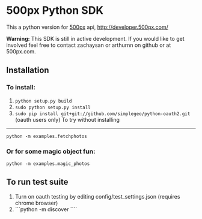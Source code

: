 500px Python SDK
================
This a python version for [500px](http://500px.com/ "500px") api, http://developer.500px.com/  

**Warning:** This SDK is still in active development. 
If you would like to get involved feel free to contact
zachaysan or arthurnn on github or at 500px.com.

Installation
------------

### To install:
1.  ```python setup.py build ```
2.  ```sudo python setup.py install ```
3.  ```sudo pip install git+git://github.com/simplegeo/python-oauth2.git ``` (oauth users only)
To try without installing
-------------------------	
```python -m examples.fetchphotos ```

### Or for some magic object fun:
```python -m examples.magic_photos ```

To run test suite
-----------------
1. Turn on oauth testing by editing config/test_settings.json (requires chrome browser)
2. ```python -m discover ````
